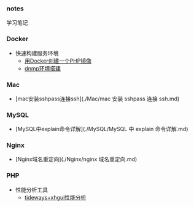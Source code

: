 ### notes

学习笔记



### Docker

- 快速构建服务环境
  - [用Docker创建一个PHP镜像](./Docker/快速构建服务环境/用Docker创建一个PHP镜像.md)
  - [dnmp环境搭建](./Docker/快速构建服务环境/dnmp环境搭建.md)



### Mac

- [mac安装sshpass连接ssh](./Mac/mac 安装 sshpass 连接 ssh.md)



### MySQL

- [MySQL中explain命令详解](./MySQL/MySQL 中 explain 命令详解.md)



### Nginx

- [Nginx域名重定向](./Nginx/nginx 域名重定向.md)



### PHP

- 性能分析工具
  - [tideways+xhgui性能分析](./PHP/性能分析工具/readme.md)



